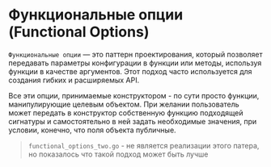 # Функциональные опции (Functional Options)

`Функциональные опции` — это паттерн проектирования, который позволяет передавать параметры конфигурации в функции или методы, используя функции в качестве аргументов. Этот подход часто используется для создания гибких и расширяемых API.

Все эти опции, принимаемые конструктором - по сути просто функции, манипулирующие целевым объектом. При желании пользователь может передать в конструктор собственную функцию подходящей сигнатуры и самостоятельно в ней задать необходимые значения, при условии, конечно, что поля объекта публичные.

> `functional_options_two.go` -  не является реализации этого патера, но показалось что такой подход может быть лучше
